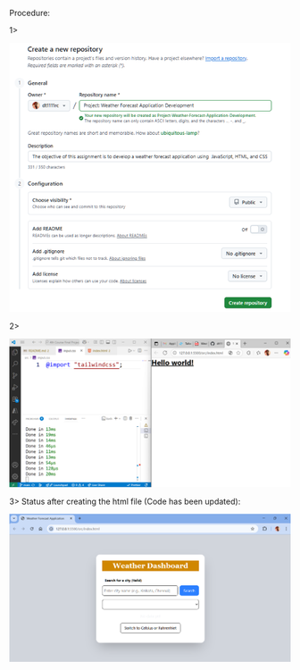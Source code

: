 Procedure:

1> 

![1757142406635](image/README/1757142406635.png)

2> 

![1757250311851](image/README/1757250311851.png)

3> Status after creating the html file (Code has been updated):

![1757439586896](image/README/1757439586896.png)
